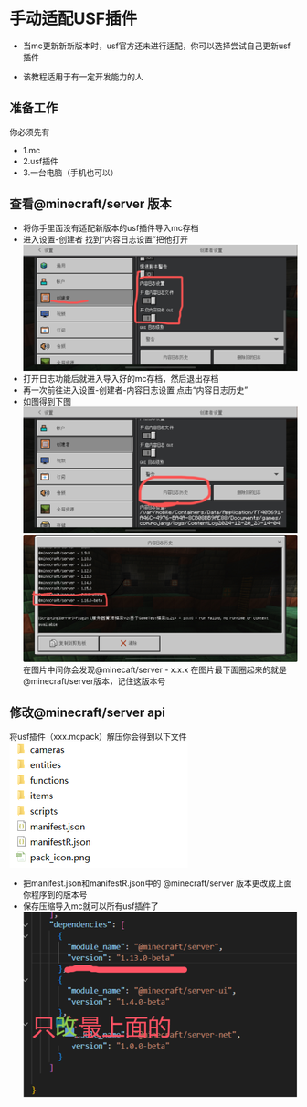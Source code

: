 # 手动适配USF插件
* 当mc更新新新版本时，usf官方还未进行适配，你可以选择尝试自己更新usf插件
- 该教程适用于有一定开发能力的人

## 准备工作
你必须先有 
* 1.mc
* 2.usf插件
* 3.一台电脑（手机也可以）

## 查看@minecraft/server 版本
* 将你手里面没有适配新版本的usf插件导入mc存档
* 进入设置-创建者 找到“内容日志设置”把他打开
![image](upload/202402/20241220001.jpg)
* 打开日志功能后就进入导入好的mc存档，然后退出存档
* 再一次前往进入设置-创建者-内容日志设置 点击“内容日志历史”
* 如图得到下图
![image](upload/202402/20241220002.png)
![image](upload/202402/20241220005.png)
在图片中间你会发现@minecaft/server - x.x.x
在图片最下面圈起来的就是@minecraft/server版本，记住这版本号

## 修改@minecraft/server api
将usf插件（xxx.mcpack）解压你会得到以下文件
![image](upload/202402/20241220003.jpg)
* 把manifest.json和manifestR.json中的 @minecraft/server 版本更改成上面你程序到的版本号
* 保存压缩导入mc就可以所有usf插件了
![image](upload/202402/20241220004.png)
